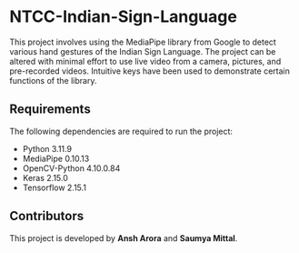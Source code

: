# NTCC-Indian-Sign-Language  
This project involves using the MediaPipe library from Google to detect various hand gestures of the Indian Sign Language. The project can be altered with minimal effort to use live video from a camera, pictures, and pre-recorded videos. Intuitive keys have been used to demonstrate certain functions of the library.  

## Requirements  
The following dependencies are required to run the project:  

- Python 3.11.9  
- MediaPipe 0.10.13  
- OpenCV-Python 4.10.0.84  
- Keras 2.15.0
- Tensorflow 2.15.1

## Contributors  
This project is developed by **Ansh Arora** and **Saumya Mittal**.  
